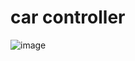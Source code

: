 #  car controller 
![image](https://github.com/hrdv10/a-3d-cr-controller-/blob/m/car%20controller.gif)
